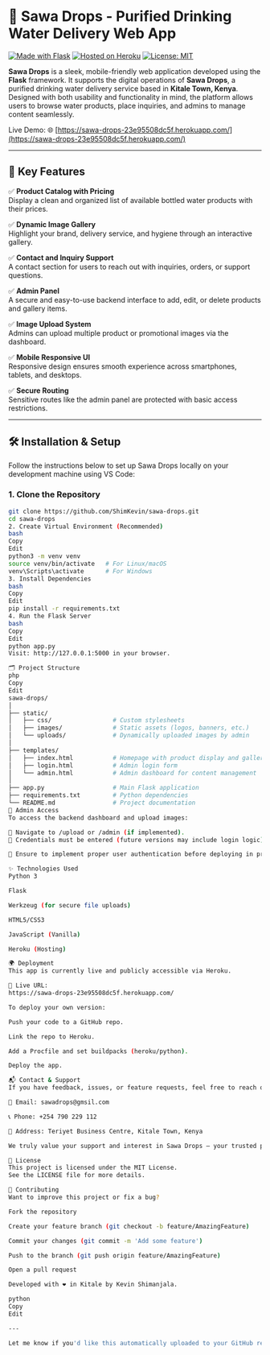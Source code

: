 # 🧊 Sawa Drops - Purified Drinking Water Delivery Web App

[![Made with Flask](https://img.shields.io/badge/Built%20with-Flask-blue)](https://flask.palletsprojects.com/)
[![Hosted on Heroku](https://img.shields.io/badge/Hosted%20on-Heroku-430098)](https://sawa-drops-23e95508dc5f.herokuapp.com/)
[![License: MIT](https://img.shields.io/badge/license-MIT-green.svg)](LICENSE)

**Sawa Drops** is a sleek, mobile-friendly web application developed using the **Flask** framework. It supports the digital operations of **Sawa Drops**, a purified drinking water delivery service based in **Kitale Town, Kenya**. Designed with both usability and functionality in mind, the platform allows users to browse water products, place inquiries, and admins to manage content seamlessly.

Live Demo: 🌐 [https://sawa-drops-23e95508dc5f.herokuapp.com/](https://sawa-drops-23e95508dc5f.herokuapp.com/)

---

## 🚀 Key Features

✅ **Product Catalog with Pricing**  
Display a clean and organized list of available bottled water products with their prices.

✅ **Dynamic Image Gallery**  
Highlight your brand, delivery service, and hygiene through an interactive gallery.

✅ **Contact and Inquiry Support**  
A contact section for users to reach out with inquiries, orders, or support questions.

✅ **Admin Panel**  
A secure and easy-to-use backend interface to add, edit, or delete products and gallery items.

✅ **Image Upload System**  
Admins can upload multiple product or promotional images via the dashboard.

✅ **Mobile Responsive UI**  
Responsive design ensures smooth experience across smartphones, tablets, and desktops.

✅ **Secure Routing**  
Sensitive routes like the admin panel are protected with basic access restrictions.

---

## 🛠️ Installation & Setup

Follow the instructions below to set up Sawa Drops locally on your development machine using VS Code:

### 1. Clone the Repository
```bash
git clone https://github.com/ShimKevin/sawa-drops.git
cd sawa-drops
2. Create Virtual Environment (Recommended)
bash
Copy
Edit
python3 -m venv venv
source venv/bin/activate   # For Linux/macOS
venv\Scripts\activate      # For Windows
3. Install Dependencies
bash
Copy
Edit
pip install -r requirements.txt
4. Run the Flask Server
bash
Copy
Edit
python app.py
Visit: http://127.0.0.1:5000 in your browser.

🗂️ Project Structure
php
Copy
Edit
sawa-drops/
│
├── static/
│   ├── css/                 # Custom stylesheets
│   ├── images/              # Static assets (logos, banners, etc.)
│   └── uploads/             # Dynamically uploaded images by admin
│
├── templates/
│   ├── index.html           # Homepage with product display and gallery
│   ├── login.html           # Admin login form
│   └── admin.html           # Admin dashboard for content management
│
├── app.py                   # Main Flask application
├── requirements.txt         # Python dependencies
└── README.md                # Project documentation
🔐 Admin Access
To access the backend dashboard and upload images:

📍 Navigate to /upload or /admin (if implemented).
🔑 Credentials must be entered (future versions may include login logic).

📌 Ensure to implement proper user authentication before deploying in production.

✨ Technologies Used
Python 3

Flask

Werkzeug (for secure file uploads)

HTML5/CSS3

JavaScript (Vanilla)

Heroku (Hosting)

🌍 Deployment
This app is currently live and publicly accessible via Heroku.

🔗 Live URL:
https://sawa-drops-23e95508dc5f.herokuapp.com/

To deploy your own version:

Push your code to a GitHub repo.

Link the repo to Heroku.

Add a Procfile and set buildpacks (heroku/python).

Deploy the app.

📬 Contact & Support
If you have feedback, issues, or feature requests, feel free to reach out:

📧 Email: sawadrops@gmsil.com

📞 Phone: +254 790 229 112

📍 Address: Teriyet Business Centre, Kitale Town, Kenya

We truly value your support and interest in Sawa Drops — your trusted partner for safe, clean, and fast drinking water delivery 💧.

📄 License
This project is licensed under the MIT License.
See the LICENSE file for more details.

🙌 Contributing
Want to improve this project or fix a bug?

Fork the repository

Create your feature branch (git checkout -b feature/AmazingFeature)

Commit your changes (git commit -m 'Add some feature')

Push to the branch (git push origin feature/AmazingFeature)

Open a pull request

Developed with ❤️ in Kitale by Kevin Shimanjala.

python
Copy
Edit

---

Let me know if you'd like this automatically uploaded to your GitHub repo or if you'd like a `Procfile`, `.gitignore`, or `login.html` template added to support full deployment